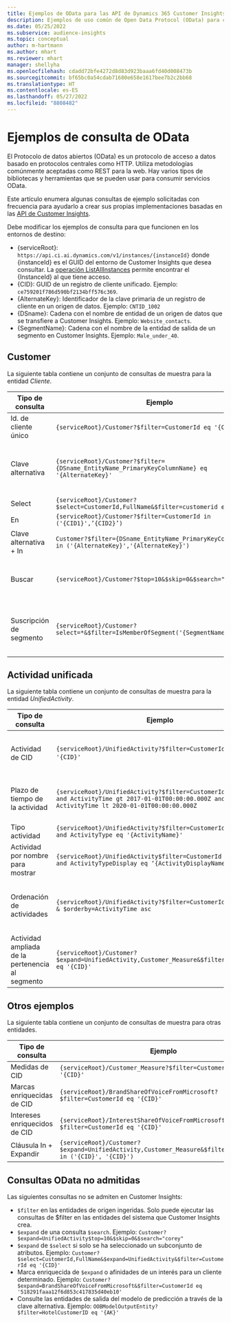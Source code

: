 ```yaml
---
title: Ejemplos de OData para las API de Dynamics 365 Customer Insights
description: Ejemplos de uso común de Open Data Protocol (OData) para consultar las API de Customer Insights para revisar datos.
ms.date: 05/25/2022
ms.subservice: audience-insights
ms.topic: conceptual
author: m-hartmann
ms.author: mhart
ms.reviewer: mhart
manager: shellyha
ms.openlocfilehash: cdadd72bfe4272d8d83d923baaa6fd40d008473b
ms.sourcegitcommit: bf65bc0a54cdab71680e658e1617bee7b2c2bb68
ms.translationtype: HT
ms.contentlocale: es-ES
ms.lasthandoff: 05/27/2022
ms.locfileid: "8808482"
---
```

# <a name="odata-query-examples"></a>Ejemplos de consulta de OData

El Protocolo de datos abiertos (OData) es un protocolo de acceso a datos basado en protocolos centrales como HTTP. Utiliza metodologías comúnmente aceptadas como REST para la web. Hay varios tipos de bibliotecas y herramientas que se pueden usar para consumir servicios OData.

Este artículo enumera algunas consultas de ejemplo solicitadas con frecuencia para ayudarlo a crear sus propias implementaciones basadas en las [API de Customer Insights](apis.md).

Debe modificar los ejemplos de consulta para que funcionen en los entornos de destino: 

- {serviceRoot}: `https://api.ci.ai.dynamics.com/v1/instances/{instanceId}` donde {instanceId} es el GUID del entorno de Customer Insights que desea consultar. La [operación ListAllInstances](https://developer.ci.ai.dynamics.com/api-details#api=CustomerInsights&operation=Get-all-instances) permite encontrar el {InstanceId} al que tiene acceso.
- {CID}: GUID de un registro de cliente unificado. Ejemplo: `ce759201f786d590bf2134bff576c369`.
- {AlternateKey}: Identificador de la clave primaria de un registro de cliente en un origen de datos. Ejemplo: `CNTID_1002`
- {DSname}: Cadena con el nombre de entidad de un origen de datos que se transfiere a Customer Insights. Ejemplo: `Website_contacts`.
- {SegmentName}: Cadena con el nombre de la entidad de salida de un segmento en Customer Insights. Ejemplo: `Male_under_40`.

## <a name="customer"></a>Customer

La siguiente tabla contiene un conjunto de consultas de muestra para la entidad *Cliente*.

|Tipo de consulta |Ejemplo  | Nota  |
|---------|---------|---------|
|Id. de cliente único     | `{serviceRoot}/Customer?$filter=CustomerId eq '{CID}'`          |  |
|Clave alternativa    | `{serviceRoot}/Customer?$filter={DSname_EntityName_PrimaryKeyColumnName} eq '{AlternateKey}'`         |  Las claves alternativas persisten en la entidad de cliente unificada       |
|Select   | `{serviceRoot}/Customer?$select=CustomerId,FullName&$filter=customerid eq '1'`        |         |
|En    | `{serviceRoot}/Customer?$filter=CustomerId in ('{CID1}',’{CID2}’)`        |         |
|Clave alternativa + In   | `Customer?$filter={DSname_EntityName_PrimaryKeyColumnName} in ('{AlternateKey}','{AlternateKey}')`         |         |
|Buscar  | `{serviceRoot}/Customer?$top=10&$skip=0&$search="string"`        |   Devuelve los 10 mejores resultados para una cadena de búsqueda      |
|Suscripción de segmento  | `{serviceRoot}/Customer?select=*&$filter=IsMemberOfSegment('{SegmentName}')&$top=10`     | Devuelve un número predeterminado de filas de la entidad de segmentación.      |

## <a name="unified-activity"></a>Actividad unificada

La siguiente tabla contiene un conjunto de consultas de muestra para la entidad *UnifiedActivity*.

|Tipo de consulta |Ejemplo  | Nota  |
|---------|---------|---------|
|Actividad de CID     | `{serviceRoot}/UnifiedActivity?$filter=CustomerId eq '{CID}'`          | Enumera las actividades de un perfil de cliente específico |
|Plazo de tiempo de la actividad    | `{serviceRoot}/UnifiedActivity?$filter=CustomerId eq '{CID}' and ActivityTime gt 2017-01-01T00:00:00.000Z and ActivityTime lt 2020-01-01T00:00:00.000Z`     |  Actividades de un perfil de cliente en un período de tiempo       |
|Tipo actividad    |   `{serviceRoot}/UnifiedActivity?$filter=CustomerId eq '{CID}' and ActivityType eq '{ActivityName}'`        |         |
|Actividad por nombre para mostrar     | `{serviceRoot}/UnifiedActivity$filter=CustomerId eq ‘{CID}’ and ActivityTypeDisplay eq ‘{ActivityDisplayName}’`        | |
|Ordenación de actividades    | `{serviceRoot}/UnifiedActivity?$filter=CustomerId eq ‘{CID}’ & $orderby=ActivityTime asc`     |  Ordenar actividades en orden ascendente o descendente       |
|Actividad ampliada de la pertenencia al segmento  |   `{serviceRoot}/Customer?$expand=UnifiedActivity,Customer_Measure&$filter=CustomerId eq '{CID}'`     |         |

## <a name="other-examples"></a>Otros ejemplos

La siguiente tabla contiene un conjunto de consultas de muestra para otras entidades.

|Tipo de consulta |Ejemplo  | Nota  |
|---------|---------|---------|
|Medidas de CID    | `{serviceRoot}/Customer_Measure?$filter=CustomerId eq '{CID}'`          |  |
|Marcas enriquecidas de CID    | `{serviceRoot}/BrandShareOfVoiceFromMicrosoft?$filter=CustomerId eq '{CID}'`  |       |
|Intereses enriquecidos de CID    |   `{serviceRoot}/InterestShareOfVoiceFromMicrosoft?$filter=CustomerId eq '{CID}'`       |         |
|Cláusula In + Expandir     | `{serviceRoot}/Customer?$expand=UnifiedActivity,Customer_Measure&$filter=CustomerId in ('{CID}', '{CID}')`         | |

## <a name="not-supported-odata-queries"></a>Consultas OData no admitidas

Las siguientes consultas no se admiten en Customer Insights:

- `$filter` en las entidades de origen ingeridas. Solo puede ejecutar las consultas de $filter en las entidades del sistema que Customer Insights crea.
- `$expand` de una consulta `$search`. Ejemplo: `Customer?$expand=UnifiedActivity$top=10&$skip=0&$search="corey"`
- `$expand` de `$select` si solo se ha seleccionado un subconjunto de atributos. Ejemplo: `Customer?$select=CustomerId,FullName&$expand=UnifiedActivity&$filter=CustomerId eq '{CID}'`
- Marca enriquecida de `$expand` o afinidades de un interés para un cliente determinado. Ejemplo: `Customer?$expand=BrandShareOfVoiceFromMicrosoft&$filter=CustomerId eq '518291faaa12f6d853c417835d40eb10'`
- Consulte las entidades de salida del modelo de predicción a través de la clave alternativa. Ejemplo: `OOBModelOutputEntity?$filter=HotelCustomerID eq '{AK}'`
